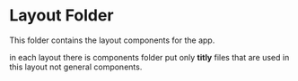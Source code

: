 # Layout Folder

This folder contains the layout components for the app.

in each layout there is components folder put only **titly** files that are used in this layout not general components.

